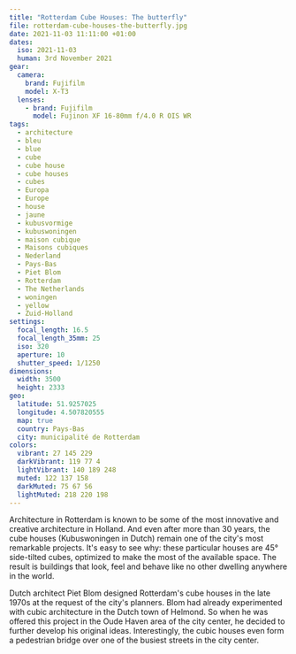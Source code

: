 ```yaml
---
title: "Rotterdam Cube Houses: The butterfly"
file: rotterdam-cube-houses-the-butterfly.jpg
date: 2021-11-03 11:11:00 +01:00
dates:
  iso: 2021-11-03
  human: 3rd November 2021
gear:
  camera:
    brand: Fujifilm
    model: X-T3
  lenses:
    - brand: Fujifilm
      model: Fujinon XF 16-80mm f/4.0 R OIS WR
tags:
  - architecture
  - bleu
  - blue
  - cube
  - cube house
  - cube houses
  - cubes
  - Europa
  - Europe
  - house
  - jaune
  - kubusvormige
  - kubuswoningen
  - maison cubique
  - Maisons cubiques
  - Nederland
  - Pays-Bas
  - Piet Blom
  - Rotterdam
  - The Netherlands
  - woningen
  - yellow
  - Zuid-Holland
settings:
  focal_length: 16.5
  focal_length_35mm: 25
  iso: 320
  aperture: 10
  shutter_speed: 1/1250
dimensions:
  width: 3500
  height: 2333
geo:
  latitude: 51.9257025
  longitude: 4.507820555
  map: true
  country: Pays-Bas
  city: municipalité de Rotterdam
colors:
  vibrant: 27 145 229
  darkVibrant: 119 77 4
  lightVibrant: 140 189 248
  muted: 122 137 158
  darkMuted: 75 67 56
  lightMuted: 218 220 198
---
```


Architecture in Rotterdam is known to be some of the most innovative and creative architecture in Holland. And even after more than 30 years, the cube houses (Kubuswoningen in Dutch) remain one of the city's most remarkable projects. It's easy to see why: these particular houses are 45° side-tilted cubes, optimized to make the most of the available space. The result is buildings that look, feel and behave like no other dwelling anywhere in the world.

Dutch architect Piet Blom designed Rotterdam's cube houses in the late 1970s at the request of the city's planners. Blom had already experimented with cubic architecture in the Dutch town of Helmond. So when he was offered this project in the Oude Haven area of the city center, he decided to further develop his original ideas. Interestingly, the cubic houses even form a pedestrian bridge over one of the busiest streets in the city center.
